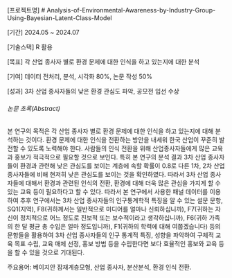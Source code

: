 [프로젝트명] # Analysis-of-Environmental-Awareness-by-Industry-Group-Using-Bayesian-Latent-Class-Model

[기간] 2024.05 ~ 2024.07

[기술스택] R 활용

[목표] 각 산업 종사자 별로 환경 문제에 대한 인식을 하고 있는지에 대한 분석

[기여] 데이터 전처리, 분석, 시각화 80%, 논문 작성 50%

[성과] 3차 산업 종사자들의 낮은 환경 관심도 파악, 공모전 입선 수상


###### 논문 초록(Abstract)
본 연구의 목적은 각 산업 종사자 별로 환경 문제에 대한 인식을 하고 있는지에 대해 분석하는 것이다. 환경 문제에 대한 인식을 전환하는 방안을 내세워 한국 산업이 꾸준히 발전할 수 있도록 노력해야 한다. 사람들의 인식 전환을 위해 산업종사자들에게 많은 교육과 홍보가 적극적으로 필요할 것으로 보인다. 특히 본 연구의 분석 결과 3차 산업 종사자들이 환경과 관련해 낮은 관심도를 보이는 계층에 속할 확률이 0.8로 다른 1차, 2차 산업 종사자들에 비해 현저히 낮은 관심도를 보이는 것을 확인하였다. 따라서 3차 산업 종사자들에 대해서 환경과 관련된 인식의 전환, 환경에 대해 더욱 많은 관심을 가지게 할 수 있는 교육 등이 필요하다고 할 수 있다. 따라서 본 연구에서 사용한 패널 데이터를 이용하여 추후 연구에서는 3차 산업 종사자들의 인구통계학적 특징을 알 수 있는 설문 문항, SQ1(지역), F8(귀하께서는 일반적으로 미디어를 얼마나 신뢰하십니까), F7(귀하는 자신이 정치적으로 어느 정도로 진보적 또는 보수적이라고 생각하십니까), F6(귀하 가족의 한 달 평균 총 수입은 얼마 정도입니까), F1(귀하의 학력에 대해 여쭙겠습니다) 등의 문항들을 활용하여 3차 산업 종사자들의 인구 통계적 특징, 성향을 파악하여 구체적 교육 목표 수립, 교육 매체 선정, 홍보 방법 등을 수립한다면 보다 효율적인 홍보와 교육 등을 할 수 있을 것으로 기대된다.

주요용어: 베이지안 잠재계층모형, 산업 종사자, 분산분석, 환경 인식 전환.

